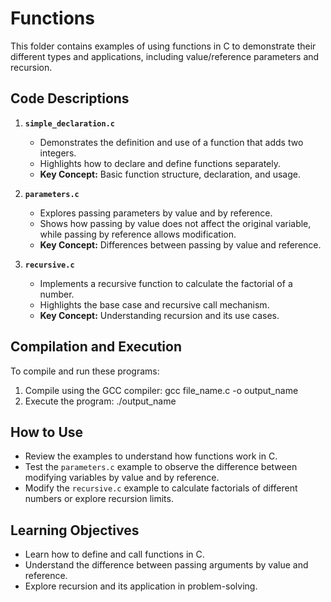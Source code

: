 # Functions

This folder contains examples of using functions in C to demonstrate their different types and applications, including value/reference parameters and recursion.

## Code Descriptions

1. **`simple_declaration.c`**
   - Demonstrates the definition and use of a function that adds two integers.
   - Highlights how to declare and define functions separately.
   - **Key Concept:** Basic function structure, declaration, and usage.

2. **`parameters.c`**
   - Explores passing parameters by value and by reference.
   - Shows how passing by value does not affect the original variable, while passing by reference allows modification.
   - **Key Concept:** Differences between passing by value and reference.

3. **`recursive.c`**
   - Implements a recursive function to calculate the factorial of a number.
   - Highlights the base case and recursive call mechanism.
   - **Key Concept:** Understanding recursion and its use cases.

## Compilation and Execution

To compile and run these programs:
1. Compile using the GCC compiler:
   gcc file_name.c -o output_name
2. Execute the program:
   ./output_name

## How to Use

- Review the examples to understand how functions work in C.
- Test the `parameters.c` example to observe the difference between modifying variables by value and by reference.
- Modify the `recursive.c` example to calculate factorials of different numbers or explore recursion limits.

## Learning Objectives

- Learn how to define and call functions in C.
- Understand the difference between passing arguments by value and reference.
- Explore recursion and its application in problem-solving.
